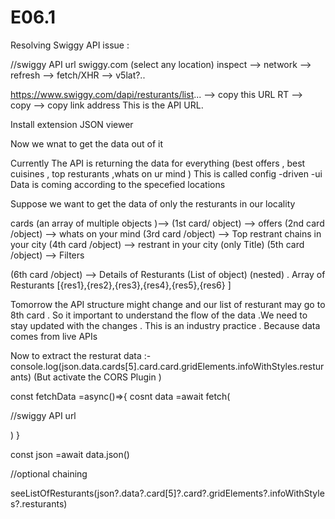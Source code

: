 
# E06.1

Resolving Swiggy API issue :


  //swiggy API url 
  swiggy.com (select any location)
inspect --> network --> refresh --> fetch/XHR --> v5lat?..

 https://www.swiggy.com/dapi/resturants/list...   --> copy this URL
RT --> copy --> copy link address
This is the API URL.

Install extension JSON viewer 

Now we wnat to get the data out of it 


Currently The API is returning the data for everything  (best offers , best cuisines , top resturants ,whats on ur mind  )
This is called config -driven -ui
Data is coming according to the specefied locations  

Suppose we want to get the data of only  the resturants in our locality

cards (an array of multiple objects )-->
  (1st card/ object)  --> offers 
  (2nd card /object)  --> whats on your mind 
  (3rd card /object)  --> Top restrant chains in your city
  (4th card /object)  --> restrant  in your city  (only Title)
  (5th card /object)   --> Filters 
  
  (6th card /object)   --> Details of Resturants (List of object) (nested) . Array of Resturants [{res1},{res2},{res3},{res4},{res5},{res6} ]
   
   Tomorrow the API structure might change and our list of resturant may go to 8th card . So it important to understand the flow of the data .We need to stay updated with the changes . This is an industry practice . Because data comes from live APIs 



Now to extract the resturat data :-
console.log(json.data.cards[5].card.card.gridElements.infoWithStyles.resturants)   (But activate the CORS Plugin )




const fetchData =async()=>{
  cosnt data =await fetch(

  //swiggy API url 
  

  )
}

const json =await data.json()

 //optional chaining

 seeListOfResturants(json?.data?.card[5]?.card?.gridElements?.infoWithStyles?.resturants)